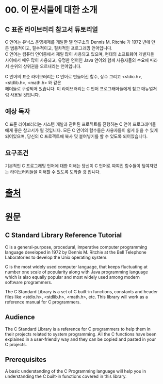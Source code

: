 # 00. 이 문서들에 대한 소개
## C 표준 라이브러리 참고서 튜토리얼
C 언어는 유닉스 운영체제를 개발한 델 연구소의 Dennis M. Ritchie 가 1972 년에 만든 범용적이고, 필수적이고, 절차적인 프로그래밍 언어입니다.  
C 언어는 컴퓨터 언어중에서 제일 많이 사용되고 있으며, 현대의 소프트웨어 개발자들 사이에서 매우 많이 사용되고, 유명한 언어인 Java 언어와 함께 사용자들의 수요에 따라서 순위의 상위권을 오르내리는 언어입니다.  

C 언어의 표준 라이브러리는 C 언어로 만들어진 함수, 상수 그리고 <stdio.h>, <stdlib.h>, <math.h> 와 같은  
헤더들로 구성되어 있습니다. 이 라이브러리는 C 언어 프로그래머들에게 참고 매뉴얼처럼 사용될 것입니다.  

## 예상 독자

C 표준 라이브러리는 시스템 개발과 관련된 프로젝트를 진행하는 C 언어 프로그래머들에게 좋은 참고서가 될 것입니다. 모든 C 언어의 함수들은 사용자들이 쉽게 읽을 수 있게 되어있으며, 당신의 C 프로젝트에 복사 및 붙여넣기를 할 수 있도록 되어있습니다.  

## 요구조건
기본적인 C 프로그래밍 언어에 대한 이해는 당신이 C 언어로 짜여진 함수들이 덮여져있는 라이브러리들을 이해할 수 있도록 도와줄 것 입니다.


# [출처](http://www.w3ii.com/en-US/c_standard_library/default.html)

# 원문
## C Standard Library Reference Tutorial

C is a general-purpose, procedural, imperative computer programming language developed in 1972 by Dennis M. Ritchie at the Bell Telephone Laboratories to develop the Unix operating system.

C is the most widely used computer language, that keeps fluctuating at number one scale of popularity along with Java programming language which is also equally popular and most widely used among modern software programmers.

The C Standard Library is a set of C built-in functions, constants and header files like <stdio.h>, <stdlib.h>, <math.h>, etc. This library will work as a reference manual for C programmers.

## Audience

The C Standard Library is a reference for C programmers to help them in their projects related to system programming. All the C functions have been explained in a user-friendly way and they can be copied and pasted in your C projects.

## Prerequisites

A basic understanding of the C Programming language will help you in understanding the C built-in functions covered in this library.
